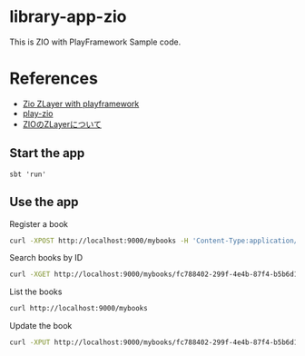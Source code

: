 # library-app-zio
This is ZIO with PlayFramework Sample code.

# References
- [Zio ZLayer with playframework](https://medium.com/@aadelegue/zio-zlayer-with-playframework-8e393574bea7)
- [play-zio](https://github.com/larousso/play-zio)
- [ZIOのZLayerについて](https://takatorix.hatenablog.com/entry/2020/12/23/230934)

## Start the app

```
sbt 'run'
```

## Use the app 

Register a book
```bash
curl -XPOST http://localhost:9000/mybooks -H 'Content-Type:application/json' -d '{"name":"mybook"}'
```

Search books by ID
```bash
curl -XGET http://localhost:9000/mybooks/fc788402-299f-4e4b-87f4-b5b6d1e7d6e6 -H 'Content-Type:application/json'
```

List the books

```bash
curl http://localhost:9000/mybooks
```

Update the book
```bash
curl -XPUT http://localhost:9000/mybooks/fc788402-299f-4e4b-87f4-b5b6d1e7d6e6 -H 'Content-Type:application/json' -d '{"id":"fc788402-299f-4e4b-87f4-b5b6d1e7d6e6","name":"my zio book"}'
```